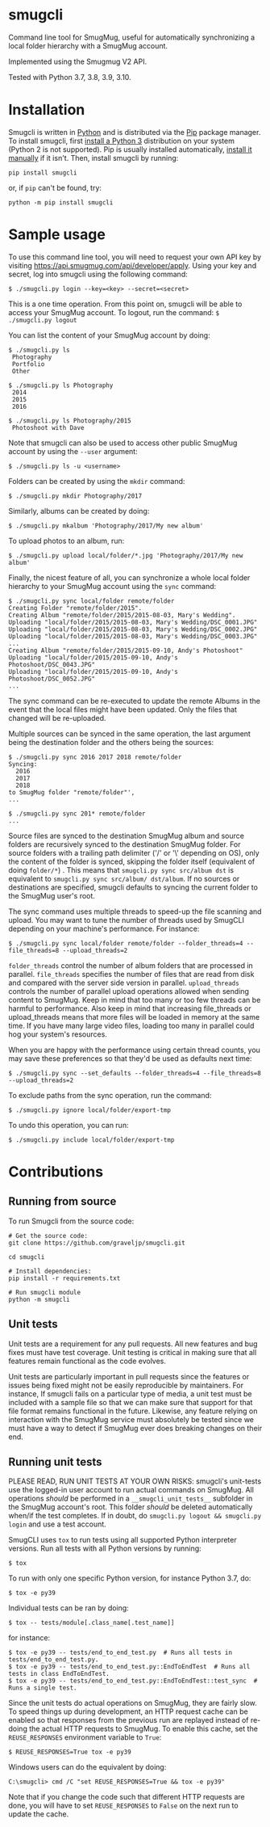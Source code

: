 # smugcli
Command line tool for SmugMug, useful for automatically synchronizing a local
folder hierarchy with a SmugMug account.

Implemented using the Smugmug V2 API.

Tested with Python 3.7, 3.8, 3.9, 3.10.

# Installation

Smugcli is written in [Python](https://www.python.org/) and is distributed via the [Pip](https://pypi.org/project/pip/) package manager. To install smugcli, first [install a Python 3](https://www.python.org/downloads/) distribution on your system (Python 2 is not supported). Pip is usually installed automatically, [install it manually](https://pip.pypa.io/en/stable/installation/) if it isn't. Then, install smugcli by running:
```
pip install smugcli
```
or, if `pip` can't be found, try:
```
python -m pip install smugcli
```

# Sample usage

To use this command line tool, you will need to request your own API key by
visiting https://api.smugmug.com/api/developer/apply. Using your key and secret,
log into smugcli using the following command:
```
$ ./smugcli.py login --key=<key> --secret=<secret>
```

This is a one time operation. From this point on, smugcli will be able to access
your SmugMug account. To logout, run the command: `$ ./smugcli.py logout`

You can list the content of your SmugMug account by doing:
```
$ ./smugcli.py ls
 Photography
 Portfolio
 Other

$ ./smugcli.py ls Photography
 2014
 2015
 2016

$ ./smugcli.py ls Photography/2015
 Photoshoot with Dave
```

Note that smugcli can also be used to access other public SmugMug account by
using the `--user` argument:
```
$ ./smugcli.py ls -u <username>
```

Folders can be created by using the `mkdir` command:
```
$ ./smugcli.py mkdir Photography/2017
```

Similarly, albums can be created by doing:
```
$ ./smugcli.py mkalbum 'Photography/2017/My new album'
```

To upload photos to an album, run:
```
$ ./smugcli.py upload local/folder/*.jpg 'Photography/2017/My new album'
```

Finally, the nicest feature of all, you can synchronize a whole local folder
hierarchy to your SmugMug account using the `sync` command:
```
$ ./smugcli.py sync local/folder remote/folder
Creating Folder "remote/folder/2015".
Creating Album "remote/folder/2015/2015-08-03, Mary's Wedding".
Uploading "local/folder/2015/2015-08-03, Mary's Wedding/DSC_0001.JPG"
Uploading "local/folder/2015/2015-08-03, Mary's Wedding/DSC_0002.JPG"
Uploading "local/folder/2015/2015-08-03, Mary's Wedding/DSC_0003.JPG"
...
Creating Album "remote/folder/2015/2015-09-10, Andy's Photoshoot"
Uploading "local/folder/2015/2015-09-10, Andy's Photoshoot/DSC_0043.JPG"
Uploading "local/folder/2015/2015-09-10, Andy's Photoshoot/DSC_0052.JPG"
...
```

The sync command can be re-executed to update the remote Albums in the event
that the local files might have been updated. Only the files that changed will
be re-uploaded.

Multiple sources can be synced in the same operation, the last argument being
the destination folder and the others being the sources:
```
$ ./smugcli.py sync 2016 2017 2018 remote/folder
Syncing:
  2016
  2017
  2018
to SmugMug folder "remote/folder"',
...

$ ./smugcli.py sync 201* remote/folder
...
```

Source files are synced to the destination SmugMug album and source folders are
recursively synced to the destination SmugMug folder. For source folders with a
trailing path delimiter ('/' or '\\' depending on OS), only the content of the
folder is synced, skipping the folder itself (equivalent of doing `folder/*`)
. This means that `smugcli.py sync src/album dst` is equivalent to `smugcli.py
sync src/album/ dst/album`. If no sources or destinations are specified, smugcli
defaults to syncing the current folder to the SmugMug user's root.

The sync command uses multiple threads to speed-up the file scanning and upload.
You may want to tune the number of threads used by SmugCLI depending on your
machine's performance. For instance:
```
$ ./smugcli.py sync local/folder remote/folder --folder_threads=4 --file_threads=8 --upload_threads=2
```

`folder_threads` control the number of album folders that are processed in
parallel.  `file_threads` specifies the number of files that are read from disk
and compared with the server side version in parallel. `upload_threads` controls
the number of parallel upload operations allowed when sending content to
SmugMug. Keep in mind that too many or too few threads can be harmful to
performance. Also keep in mind that increasing file_threads or upload_threads
means that more files will be loaded in memory at the same time. If you have
many large video files, loading too many in parallel could hog your system's
resources.

When you are happy with the performance using certain thread counts, you may
save these preferences so that they'd be used as defaults next time:
```
$ ./smugcli.py sync --set_defaults --folder_threads=4 --file_threads=8 --upload_threads=2
```

To exclude paths from the sync operation, run the command:
```
$ ./smugcli.py ignore local/folder/export-tmp
```

To undo this operation, you can run:
```
$ ./smugcli.py include local/folder/export-tmp
```

# Contributions

## Running from source
To run Smugcli from the source code:
```shell
# Get the source code:
git clone https://github.com/graveljp/smugcli.git

cd smugcli

# Install dependencies:
pip install -r requirements.txt

# Run smugcli module
python -m smugcli
```

## Unit tests
Unit tests are a requirement for any pull requests. All new features and bug
fixes must have test coverage. Unit testing is critical in making sure that
all features remain functional as the code evolves.

Unit tests are particularly important in pull requests since the features or
issues being fixed might not be easily reproducible by maintainers. For
instance, If smugcli fails on a particular type of media, a unit test must be
included with a sample file so that we can make sure that support for that
file format remains functional in the future. Likewise, any feature relying on
interaction with the SmugMug service must absolutely be tested since we must
have a way to detect if SmugMug ever does breaking changes on their end.

## Running unit tests
PLEASE READ, RUN UNIT TESTS AT YOUR OWN RISKS: smugcli's unit-tests use the
logged-in user account to run actual commands on SmugMug. All operations
*should* be performed in a `__smugcli_unit_tests__` subfolder in the SmugMug
account's root. This folder *should* be deleted automatically when/if the test
completes. If in doubt, do `smugcli.py logout && smugcli.py login` and use a
test account.

SmugCLI uses `tox` to run tests using all supported Python interpreter versions.
Run all tests with all Python versions by running:
```
$ tox
```

To run with only one specific Python version, for instance Python 3.7, do:
```
$ tox -e py39
```

Individual tests can be ran by doing:
```
$ tox -- tests/module[.class_name[.test_name]]
```

for instance:
```
$ tox -e py39 -- tests/end_to_end_test.py  # Runs all tests in tests/end_to_end_test.py.
$ tox -e py39 -- tests/end_to_end_test.py::EndToEndTest  # Runs all tests in class EndToEndTest.
$ tox -e py39 -- tests/end_to_end_test.py::EndToEndTest::test_sync  # Runs a single test.
```

Since the unit tests do actual operations on SmugMug, they are fairly slow. To
speed things up during development, an HTTP request cache can be enabled so that
responses from the previous run are replayed instead of re-doing the actual HTTP
requests to SmugMug. To enable this cache, set the `REUSE_RESPONSES` environment
variable to `True`:
```
$ REUSE_RESPONSES=True tox -e py39
```

Windows users can do the equivalent by doing:
```
C:\smugcli> cmd /C "set REUSE_RESPONSES=True && tox -e py39"
```

Note that if you change the code such that different HTTP requests are done, you
will have to set `REUSE_RESPONSES` to `False` on the next run to update the
cache.